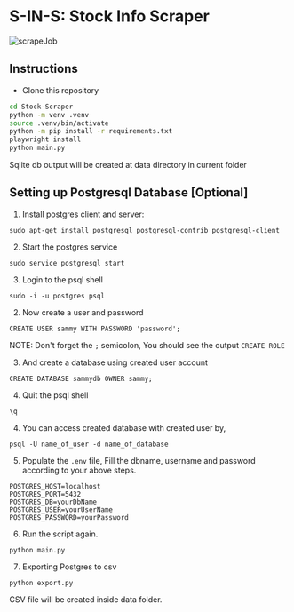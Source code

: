 # S-IN-S: Stock Info Scraper
![scrapeJob](https://github.com/hemanta212/stock-scraper/workflows/Build/badge.svg)

## Instructions

- Clone this repository

```bash
cd Stock-Scraper
python -m venv .venv
source .venv/bin/activate
python -m pip install -r requirements.txt
playwright install
python main.py
```

Sqlite db output will be created at data directory in current folder

## Setting up Postgresql Database [Optional]

1. Install postgres client and server:

```
sudo apt-get install postgresql postgresql-contrib postgresql-client
```

2. Start the postgres service

```
sudo service postgresql start
```    

3. Login to the psql shell

```
sudo -i -u postgres psql
```

2. Now create a user and password

```
CREATE USER sammy WITH PASSWORD 'password';
```

NOTE: Don't forget the `;` semicolon, You should see the output `CREATE ROLE`

3. And create a database using created user account

```
CREATE DATABASE sammydb OWNER sammy;
```

4. Quit the psql shell

```
\q
```

4. You can access created database with created user by,

```
psql -U name_of_user -d name_of_database
```

5. Populate the `.env` file, Fill the dbname, username and password according to your above steps.

```
POSTGRES_HOST=localhost
POSTGRES_PORT=5432
POSTGRES_DB=yourDbName
POSTGRES_USER=yourUserName
POSTGRES_PASSWORD=yourPassword
```

6. Run the script again.

```
python main.py
```

7. Exporting Postgres to csv

```
python export.py
```

CSV file will be created inside data folder.
